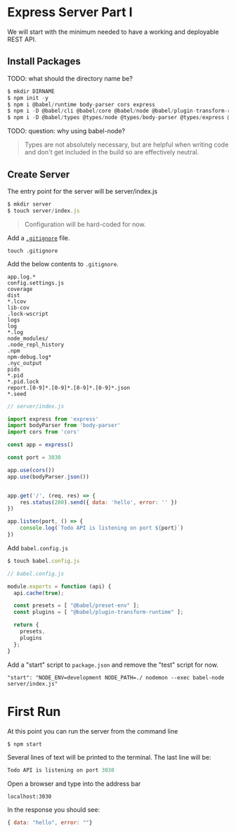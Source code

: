 # Express Server Part I

We will start with the minimum needed to have a working and deployable REST API.

## Install Packages

TODO: what should the directory name be?

```js
$ mkdir DIRNAME
$ npm init -y
$ npm i @babel/runtime body-parser cors express
$ npm i -D @babel/cli @babel/core @babel/node @babel/plugin-transform-runtime @babel/preset-env @babel/node
$ npm i -D @babel/types @types/node @types/body-parser @types/express @types/cors
```

TODO: question: why using babel-node?


> Types are not absolutely necessary, but are helpful when writing code and don't get included in the build so are effectively neutral.

 ## Create Server

 The entry point for the server will be server/index.js

```js
$ mkdir server
$ touch server/index.js
```


 > Configuration will be hard-coded for now.

 Add a [`.gitignore`](https://git-scm.com/docs/gitignore) file.

 ```console
 touch .gitignore
 ```

 Add the below contents to `.gitignore`.

 ```
 app.log.*
 config.settings.js
 coverage
 dist
 *.lcov
 lib-cov
 .lock-wscript
 logs
 log
 *.log
 node_modules/
 .node_repl_history
 .npm
 npm-debug.log*
 .nyc_output
 pids
 *.pid
 *.pid.lock
 report.[0-9]*.[0-9]*.[0-9]*.[0-9]*.json
 *.seed
 ```



 ```js
 // server/index.js

 import express from 'express'
 import bodyParser from 'body-parser'
 import cors from 'cors'

 const app = express()

 const port = 3030

 app.use(cors())
 app.use(bodyParser.json())


 app.get('/', (req, res) => {
     res.status(200).send({ data: 'hello', error: '' })
 })

 app.listen(port, () => {
     console.log(`Todo API is listening on port ${port}`)
 })
 ```

Add `babel.config.js`

```js
$ touch babel.config.js
```

```js
// babel.config.js

module.exports = function (api) {
  api.cache(true);

  const presets = [ "@babel/preset-env" ];
  const plugins = [ "@babel/plugin-transform-runtime" ];

  return {
    presets,
    plugins
  };
}
```

Add a "start" script to `package.json` and remove the "test" script for now.

```
"start": "NODE_ENV=development NODE_PATH=./ nodemon --exec babel-node server/index.js"
```



# First Run
At this point you can run the server from the command line
```js
$ npm start
```

Several lines of text will be printed to the terminal. The last line will be:
```js
Todo API is listening on port 3030
```

Open a browser and type into the address bar
```
localhost:3030
```

In the response you should see:
```js
{ data: "hello", error: ""}
```
